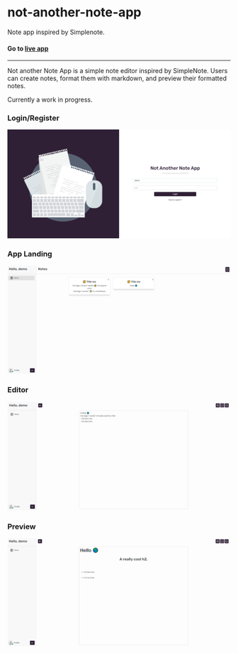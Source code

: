 # not-another-note-app
Note app inspired by Simplenote.

#### Go to [live app](https://notanothernoteapp.netlify.app/)

---

Not another Note App is a simple note editor inspired by SimpleNote. Users can create notes, format them with markdown, and preview their formatted notes. 

Currently a work in progress.

### Login/Register
![screenshot](https://github.com/itrytocodethings/not-another-note-app/blob/master/src/assets/img/screenshots/nana_login.PNG)

### App Landing
![screenshot](https://github.com/itrytocodethings/not-another-note-app/blob/master/src/assets/img/screenshots/nana_app_landing.PNG)

### Editor
![screenshot](https://github.com/itrytocodethings/not-another-note-app/blob/master/src/assets/img/screenshots/nana_editor_edit_mode.PNG)

### Preview
![screenshot](https://github.com/itrytocodethings/not-another-note-app/blob/master/src/assets/img/screenshots/nana_editor_prev_mode.PNG)
